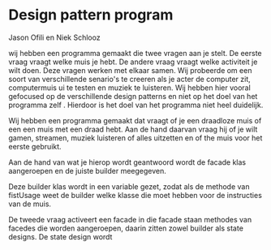 # Design pattern program

Jason Ofili en Niek Schlooz

wij hebben een programma gemaakt die twee vragen aan je stelt. De eerste vraag vraagt welke muis je hebt. De andere vraag vraagt welke activiteit je wilt doen. Deze vragen werken met elkaar samen. Wij probeerde om een soort van verschillende senario's te creeren als je acter de computer zit, computermuis ui te testen en muziek te luisteren. Wij hebben hier vooral gefocused op de verschillende design patterns en niet op het doel van het programma zelf . Hierdoor is het doel van het programma niet heel duidelijk.
 
Wij hebben een programma gemaakt dat vraagt of je een draadloze muis of een een muis met een draad hebt. Aan de hand daarvan vraag hij of je wilt gamen, streamen, muziek luisteren of alles uitzetten en of the muis voor het eerste gebruikt.

Aan de hand van wat je hierop wordt geantwoord wordt de facade klas aangeroepen en de juiste builder meegegeven.

Deze builder klas wordt in een variable gezet, zodat als de methode van fistUsage weet de builder welke klasse die moet hebben voor de instructies van de muis.

De tweede vraag activeert een facade in die facade staan methodes van facedes die worden aangeroepen, daarin zitten zowel builder als state designs.
De state design wordt 
